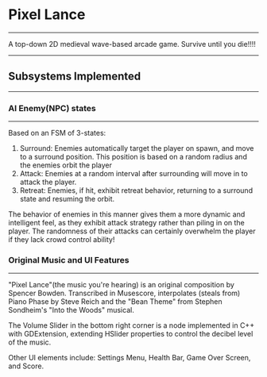 # Pixel Lance
-------------------------

A top-down 2D medieval wave-based arcade game. Survive until you die!!!!

------------------------------------
## Subsystems Implemented
---------------------------------
### AI Enemy(NPC) states
-------------------------------
Based on an FSM of 3-states:
1. Surround: Enemies automatically target the player on spawn, and move to a surround position. This position is based on a random radius and the enemies orbit the player
2. Attack: Enemies at a random interval after surrounding will move in to attack the player.
3. Retreat: Enemies, if hit, exhibit retreat behavior, returning to a surround state and resuming the orbit.

The behavior of enemies in this manner gives them a more dynamic and intelligent feel, as they exhibit attack strategy rather than piling in on the player. The randomness of their attacks can certainly overwhelm the player if they lack crowd control ability!
     
### Original Music and UI Features
------------------------------
"Pixel Lance"(the music you're hearing) is an original composition by Spencer Bowden. Transcribed in Musescore, interpolates (steals from) Piano Phase by Steve Reich and the "Bean Theme" from Stephen Sondheim's "Into the Woods" musical.


The Volume Slider in the bottom right corner is a node implemented in C++ with GDExtension, extending HSlider properties to control the decibel level of the music.


Other UI elements include: Settings Menu, Health Bar, Game Over Screen, and Score.
